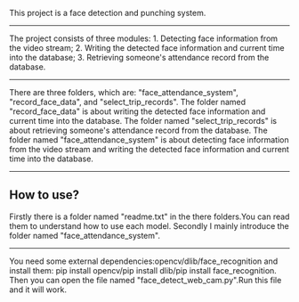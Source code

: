 This project is a face detection and punching system.
***
The project consists of three modules: 1. Detecting face information from the video stream; 
2. Writing the detected face information and current time into the database; 
3. Retrieving someone's attendance record from the database.
***
There are three folders, which are: "face_attendance_system", "record_face_data", and "select_trip_records".
The folder named "record_face_data" is about writing the detected face information and current time into the database.
The folder named "select_trip_records" is about retrieving someone's attendance record from the database.
The folder named "face_attendance_system" is about detecting face information from the video stream and writing the detected face information and current time into the database.
***
## How to use?
Firstly there is a folder named "readme.txt" in the there folders.You can read them to understand how to use each model.
Secondly I mainly introduce the folder named "face_attendance_system".
***
You need some external dependencies:opencv/dlib/face_recognition and install them:
pip install opencv/pip install dlib/pip install face_recognition.
Then you can open the file named "face_detect_web_cam.py".Run this file and it will work.
